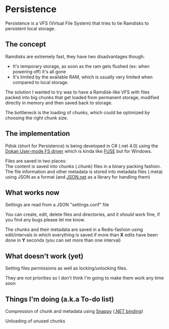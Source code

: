 
Persistence
===========

Persistence is a VFS (Virtual File System) that tries to tie Ramdisks to persistent local storage.

The concept
-----------

Ramdisks are extremely fast, they have two disadvantages though:

- It's temporary storage, as soon as the ram gets flushed (ex: when powering off) it's all gone
- It's limited by the available RAM, which is usually very limited when compared to local storage.

The solution I wanted to try was to have a Ramdisk-like VFS with files packed into big chunks that get loaded from permanent storage, modified directly in memory and then saved back to storage.

The bottleneck is the loading of chunks, which could be optimized by choosing the right chunk size.

The implementation
------------------

Pdisk (short for Persistence) is being developed in C# (.net 4.0) using the [Dokan User-mode FS driver](http://dokan-dev.net/en/) which is kinda like [FUSE](http://fuse.sourceforge.net/) but for Windows.

Files are saved in two places:  
The content is saved into chunks (.chunk) files in a binary packing fashion.  
The file information and other metadata is stored into metadata files (.meta) using JSON as a format (and [JSON.net](http://james.newtonking.com/projects/json-net.aspx) as a library for handling them)

What works now
--------------

Settings are read from a JSON "settings.conf" file

You can create, edit, delete files and directories, and it *should* work fine, if you find any bugs please let me know.

The chunks and their metadata are saved in a Redis-fashion using edit/intervals in which everything is saved if more than **X** edits have been done in **Y** seconds (you can set more than one interval)

What doesn't work (yet)
-----------------------

Setting files permissions as well as locking/unlocking files.
 
They are not priorities so I don't think I'm going to make them work any time soon

Things I'm doing (a.k.a To-do list)
----------------

Compression of chunk and metadata using [Snappy](https://code.google.com/p/snappy/) ([.NET binding](http://snappy4net.codeplex.com/))

Unloading of unused chunks